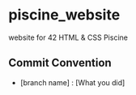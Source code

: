 # piscine_website
website for 42 HTML &amp; CSS Piscine

## Commit Convention
 * [branch name] : [What you did]